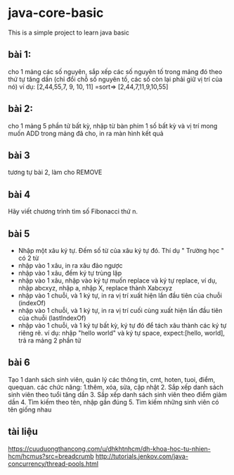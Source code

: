 # java-core-basic
This is a simple project to learn java basic

## bài 1: 
cho 1 mảng các số nguyên, sắp xếp các số nguyên tố trong mảng đó theo thứ tự tăng dần (chỉ đổi chỗ số nguyên tố, các số còn lại phải giữ vị trí của nó)
ví dụ: [2,44,55,7, 9, 10, 11] =sort=> [2,44,7,11,9,10,55]
## bài 2:
cho 1 mảng 5 phần tử bất kỳ, nhập từ bàn phím 1 số bất kỳ và vị trí mong muốn ADD trong mảng đã cho, in ra màn hình kết quả
## bài 3
tương tự bài 2, làm cho REMOVE
## bài 4
Hãy viết chương trình tìm số Fibonacci thứ n.
## bài 5
 - Nhập một xâu ký tự. Đếm số từ của xâu ký tự đó. Thí dụ " Trường học " có 2 từ
 - nhập vào 1 xâu, in ra xâu đảo ngược
 - nhập vào 1 xâu, đếm ký tự trùng lặp
 - nhập vào 1 xâu, nhập vào ký tự muốn replace và ký tự rẹplace, ví dụ, nhập abcxyz, nhập a, nhập X, replace thành Xabcxyz
 - nhập vào 1 chuỗi, và 1 ký tự, in ra vị trí xuất hiện lần đầu tiên của chuỗi (indexOf)
 - nhập vào 1 chuỗi, và 1 ký tự, in ra vị trí cuối cùng xuất hiện lần đầu tiên của chuỗi (lastIndexOf)
 - nhập vào 1 chuỗi, và 1 ký tự bất kỳ, ký tự đó để tách xâu thành các ký tự riêng rẽ. ví dụ:
 nhập "hello world" và ký tự space, expect:[hello, world], trả ra mảng 2 phần tử
 ## bài 6
 Tạo 1 danh sách sinh viên, quản lý các thông tin, cmt, hoten, tuoi, điểm, quequan.
các chức năng:
1.thêm, xóa, sửa, cập nhật
2. Sắp xếp danh sách sinh viên theo tuổi tăng dần
3. Sắp xếp danh sách sinh viên theo điểm giảm dần
4. Tìm kiếm theo tên, nhập gần đúng
5. Tìm kiếm những sinh viên có tên giống nhau
 
## tài liệu
https://cuuduongthancong.com/u/dhkhtnhcm/dh-khoa-hoc-tu-nhien-hcm/hcmus?src=breadcrumb
http://tutorials.jenkov.com/java-concurrency/thread-pools.html
